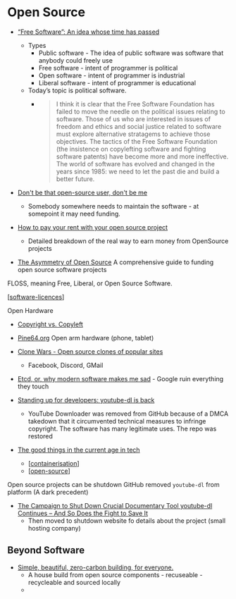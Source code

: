 Open Source
===========


* [“Free Software”: An idea whose time has passed](https://r0ml.medium.com/free-software-an-idea-whose-time-has-passed-6570c1d8218a)
    * Types
        * Public software - The idea of public software was software that anybody could freely use
        * Free software - intent of programmer is political
        * Open software - intent of programmer is industrial
        * Liberal software - intent of programmer is educational
    * Today’s topic is political software. 
        * > I think it is clear that the Free Software Foundation has failed to move the needle on the political issues relating to software. Those of us who are interested in issues of freedom and ethics and social justice related to software must explore alternative stratagems to achieve those objectives. The tactics of the Free Software Foundation (the insistence on copylefting software and fighting software patents) have become more and more ineffective. The world of software has evolved and changed in the years since 1985: we need to let the past die and build a better future.

* [Don't be that open-source user, don't be me](https://jacobtomlinson.dev/posts/2022/dont-be-that-open-source-user-dont-be-me/)
    * Somebody somewhere needs to maintain the software - at somepoint it may need funding.
* [How to pay your rent with your open source project](https://plausible.io/blog/open-source-funding)
    * Detailed breakdown of the real way to earn money from OpenSource projects

* [The Asymmetry of Open Source](https://matt.life/writing/the-asymmetry-of-open-source) A comprehensive guide to funding open source software projects

FLOSS, meaning Free, Liberal, or Open Source Software.

[[software-licences]]

Open Hardware

* [Copyright vs. Copyleft](https://www.gnu.org/gwm/libredocxml/x53.html)

* [Pine64.org](https://www.pine64.org/) Open arm hardware (phone, tablet)

* [Clone Wars - Open source clones of popular sites](https://gourav.io/clone-wars)
    * Facebook, Discord, GMail


* [Etcd, or, why modern software makes me sad](https://www.roguelazer.com/2020/07/etcd-or-why-modern-software-makes-me-sad/) - Google ruin everything they touch

* [Standing up for developers: youtube-dl is back](https://github.blog/2020-11-16-standing-up-for-developers-youtube-dl-is-back/)
    * YouTube Downloader was removed from GitHub because of a DMCA takedown that it circumvented technical measures to infringe copyright. The software has many legitimate uses. The repo was restored

* [The good things in the current age in tech](https://blog.kronis.dev/articles/the-good-things-in-the-current-age-in-tech)
    * [[containerisation]]
    * [[open-source]]


Open source projects can be shutdown
GitHub removed `youtube-dl` from platform (A dark precedent)
* [The Campaign to Shut Down Crucial Documentary Tool youtube-dl Continues – And So Does the Fight to Save It](https://www.eff.org/deeplinks/2022/03/campaign-shut-down-crucial-documentary-tool-youtube-dl-continues-and-so-does-fight)
    * Then moved to shutdown website fo details about the project (small hosting company)

Beyond Software
---------------

* [Simple, beautiful, zero-carbon building, for everyone.](https://www.wikihouse.cc/)
    * A house build from open source components - recuseable - recycleable and sourced locally
    * 

[//begin]: # "Autogenerated link references for markdown compatibility"
[software-licences]: software-licences.md "Software Licences"
[containerisation]: containerisation.md "Containerisation"
[open-source]: open-source.md "Open Source"
[//end]: # "Autogenerated link references"